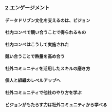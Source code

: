 ### 2.エンゲージメント
#### データドリブン文化を支えるのは、ビジョン
#### 社内コンペで競い合うことで得られるもの
#### 社内コンペはこうして実施された
#### 競い合うことで熱量を高め合う
#### 社外コミュニティを活用したスキルの磨き方
#### 個人と組織のレベルアップへ
#### 社外コミュニティで他社のやり方を学ぶ
#### ビジョンがもたらす力は社外コミュニティから学べる
